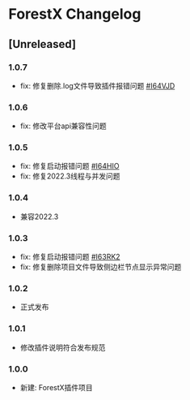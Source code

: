 # ForestX Changelog

## [Unreleased]

### 1.0.7
- fix: 修复删除.log文件导致插件报错问题 [#I64VJD](https://gitee.com/CHMing7/ForestX/issues/I64VJD)

### 1.0.6
- fix: 修改平台api兼容性问题

### 1.0.5
- fix: 修复启动报错问题 [#I64HIO](https://gitee.com/CHMing7/ForestX/issues/I64HIO)
- fix: 修复2022.3线程与并发问题

### 1.0.4
- 兼容2022.3

### 1.0.3
- fix: 修复启动报错问题 [#I63RK2](https://gitee.com/CHMing7/ForestX/issues/I63RK2)
- fix: 修复删除项目文件导致侧边栏节点显示异常问题

### 1.0.2
- 正式发布

### 1.0.1
- 修改插件说明符合发布规范

### 1.0.0
- 新建: ForestX插件项目
